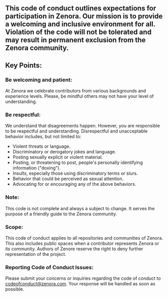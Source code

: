 ## This code of conduct outlines expectations for participation in Zenora. Our mission is to provide a welcoming and inclusive environment for all. Violation of the code will not be tolerated and may result in permanent exclusion from the Zenora community.


## Key Points:

### Be welcoming and patient:
At Zenora we celebrate contributors from various backgrounds and experience levels. Please, be mindful others may not have your level of understanding. 

### Be respectful:  
We understand that disagreements happen. However, you are responsible to be respectful and understanding. Disrespectful and unacceptable behavior includes, but not limited to:

* Violent threats or language.
* Discriminatory or derogatory jokes and language.
* Posting sexually explicit or violent material.
* Posting, or threatening to post, people's personally identifying information ("doxing").
* Insults, especially those using discriminatory terms or slurs.
* Behavior that could be perceived as sexual attention.
* Advocating for or encouraging any of the above behaviors.

### Note:
This code is not complete and always a subject to change. It serves the purpose of a friendly guide to the Zenora community. 

### Scope:

This code of conduct applies to all repositories and communities of Zenora. This also includes public spaces when a contributor represents Zenora or its community. Authors of Zenore reserve the right to deny further representation of the project.

### Reporting Code of Conduct Issues:

Please submit your concerns or inquiries regarding the code of conduct to codeofconduct@zenora.com. Your response will be handled as soon as possible.
